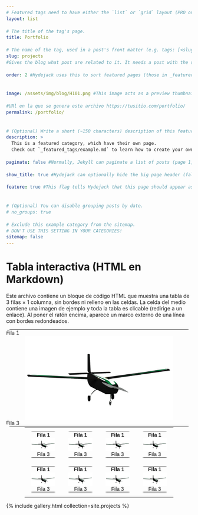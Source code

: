 ```yaml
---
# Featured tags need to have either the `list` or `grid` layout (PRO only).
layout: list

# The title of the tag's page.
title: Portfolio

# The name of the tag, used in a post's front matter (e.g. tags: [<slug>]).
slug: projects
#Gives the blog what post are related to it. It needs a post with the same category

order: 2 #Hydejack uses this to sort featured pages (those in _featured_categories/) in its navigation bar or sidebar. Lower numbers appear first (e.g., order: 1 might be “Blog,” order: 2 your “Portfolio”).If you omit it, order will follow file creation order — but setting it explicitly ensures control.


image: /assets/img/blog/H101.png #This image acts as a preview thumbnail for the category (the portfolio section itself). Hydejack uses it when it lists featured categories or in previews (for example, on the homepage). It’s not mandatory, but highly recommended for consistent visuals.

#URl en la que se genera este archivo https://tusitio.com/portfolio/
permalink: /portfolio/


# (Optional) Write a short (~150 characters) description of this featured tag.
description: >
  This is a featured category, which have their own page.
  Check out `_featured_tags/example.md` to learn how to create your own.

paginate: false #Normally, Jekyll can paginate a list of posts (page 1, page 2, etc.). But since your portfolio gallery already displays all items in one grid, we disable pagination. If you later have 50 + projects and want paging, you could set paginate: true and tweak the gallery to respect pagination.

show_title: true #Hydejack can optionally hide the big page header (false) or show it (true). We keep it true so visitors see “Portfolio” as a title above your gallery.

feature: true #This flag tells Hydejack that this page should appear as a featured category, so it shows up in navigation menus, the homepage, or sidebar highlights automatically. Your existing _featured_categories/example.md works exactly this way.


# (Optional) You can disable grouping posts by date.
# no_groups: true

# Exclude this example category from the sitemap.
# DON'T USE THIS SETTING IN YOUR CATEGORIES!
sitemap: false
---
```

<!--
--------------------------------------------------------------------------------
                    Prueba de tabla con codigo de chatgpt
--------------------------------------------------------------------------------
-->

# Tabla interactiva (HTML en Markdown)

Este archivo contiene un bloque de código HTML que muestra una tabla de 3 filas × 1 columna, sin bordes ni relleno en las celdas. La celda del medio contiene una imagen de ejemplo y toda la tabla es clicable (redirige a un enlace). Al poner el ratón encima, aparece un marco externo de una línea con bordes redondeados.

<!-- Sustituye el href y el src por tus propios valores -->
<div class="clickable-wrapper">
  <a class="clickable-link" href="https://google.com" target="_blank" rel="noopener noreferrer" aria-label="Abrir enlace">
    <table class="no-style" role="presentation">
      <tbody>
        <tr>
          <td class="cell">Fila 1</td>
        </tr>
        <tr>
          <td class="cell center">
            <img src="/assets/img/blog/H101.png" alt="Imagen de ejemplo" />
          </td>
        </tr>
        <tr>
          <td class="cell">Fila 3</td>
        </tr>
      </tbody>
    </table>
  </a>
</div>

<style>
/* Contenedor clicable */
.clickable-wrapper {
  display: inline-block;
  border-radius: 12px;
  overflow: hidden; /* mantiene el zoom dentro */
  cursor: pointer;
  transition: box-shadow 200ms ease;
}

/* Sombra al hover */
.clickable-wrapper:hover {
  box-shadow: 0 10px 25px rgba(0,0,0,0.25);
}

/* Enlace base */
.clickable-link {
  display: block;
  text-decoration: none;
  color: inherit;
  outline: none;
}

/* Tabla sin bordes ni relleno */
.no-style {
  border-collapse: collapse;
  border-spacing: 0;
  margin: 0;
}
.no-style td {
  border: none;
  padding: 0;
}

/* Imagen centrada */
.cell.center { text-align: center; }
.cell.center img {
  display: block;
  max-width: 80%;
  height: auto;
  margin: 0 auto;
  transition: transform 250ms ease, filter 250ms ease;
}

/* Zoom solo en la imagen */
.clickable-wrapper:hover .cell.center img {
  transform: scale(1.05);
  filter: brightness(1.08);
}

/* Sin relleno adicional */
.cell { padding: 0; }

/* Foco accesible */
.clickable-link:focus-visible {
  outline: 3px solid rgba(21,156,228,0.6);
  outline-offset: 4px;
  border-radius: 8px;
}
</style>



<!--
--------------------------------------------------------------------------------
                          Prueba de next level tabla
--------------------------------------------------------------------------------
-->


<!--
Se hace una tabla que actua de galeria de 4x4 y dentro se mete cada una de las entradas que es
las tablas anteriores funcionales.
-->

<table class="outer-table" role="presentation">
  <tbody>
    <!-- 4 filas -->
    <tr>
      <!-- 4 columnas -->
      <td>
        <div class="clickable-wrapper">
          <a class="clickable-link" href="https://google.com" target="_blank" rel="noopener noreferrer" aria-label="Abrir enlace">
            <table class="no-style" role="presentation">
              <tbody>
                <tr><td class="cell header"><strong>Fila 1</strong></td></tr>
                <tr><td class="cell center"><img src="/assets/img/blog/H101.png" alt="Imagen de ejemplo" /></td></tr>
                <tr><td class="cell footer">Fila 3</td></tr>
              </tbody>
            </table>
          </a>
        </div>
      </td>
      <td>
        <div class="clickable-wrapper">
          <a class="clickable-link" href="https://google.com" target="_blank" rel="noopener noreferrer" aria-label="Abrir enlace">
            <table class="no-style" role="presentation">
              <tbody>
                <tr><td class="cell header"><strong>Fila 1</strong></td></tr>
                <tr><td class="cell center"><img src="/assets/img/blog/H101.png" alt="Imagen de ejemplo" /></td></tr>
                <tr><td class="cell footer">Fila 3</td></tr>
              </tbody>
            </table>
          </a>
        </div>
      </td>
      <td>
        <div class="clickable-wrapper">
          <a class="clickable-link" href="https://google.com" target="_blank" rel="noopener noreferrer" aria-label="Abrir enlace">
            <table class="no-style" role="presentation">
              <tbody>
                <tr><td class="cell header"><strong>Fila 1</strong></td></tr>
                <tr><td class="cell center"><img src="/assets/img/blog/H101.png" alt="Imagen de ejemplo" /></td></tr>
                <tr><td class="cell footer">Fila 3</td></tr>
              </tbody>
            </table>
          </a>
        </div>
      </td>
      <td>
        <div class="clickable-wrapper">
          <a class="clickable-link" href="https://google.com" target="_blank" rel="noopener noreferrer" aria-label="Abrir enlace">
            <table class="no-style" role="presentation">
              <tbody>
                <tr><td class="cell header"><strong>Fila 1</strong></td></tr>
                <tr><td class="cell center"><img src="/assets/img/blog/H101.png" alt="Imagen de ejemplo" /></td></tr>
                <tr><td class="cell footer">Fila 3</td></tr>
              </tbody>
            </table>
          </a>
        </div>
      </td>
    </tr>
    <!-- Duplica esta fila 3 veces más -->
    <tr>
      <td><div class="clickable-wrapper"><a class="clickable-link" href="https://google.com" target="_blank" rel="noopener noreferrer"><table class="no-style"><tbody><tr><td class="cell header"><strong>Fila 1</strong></td></tr><tr><td class="cell center"><img src="/assets/img/blog/H101.png" alt="Imagen de ejemplo" /></td></tr><tr><td class="cell footer">Fila 3</td></tr></tbody></table></a></div></td>
      <td><div class="clickable-wrapper"><a class="clickable-link" href="https://google.com" target="_blank" rel="noopener noreferrer"><table class="no-style"><tbody><tr><td class="cell header"><strong>Fila 1</strong></td></tr><tr><td class="cell center"><img src="/assets/img/blog/H101.png" alt="Imagen de ejemplo" /></td></tr><tr><td class="cell footer">Fila 3</td></tr></tbody></table></a></div></td>
      <td><div class="clickable-wrapper"><a class="clickable-link" href="https://google.com" target="_blank" rel="noopener noreferrer"><table class="no-style"><tbody><tr><td class="cell header"><strong>Fila 1</strong></td></tr><tr><td class="cell center"><img src="/assets/img/blog/H101.png" alt="Imagen de ejemplo" /></td></tr><tr><td class="cell footer">Fila 3</td></tr></tbody></table></a></div></td>
      <td><div class="clickable-wrapper"><a class="clickable-link" href="https://google.com" target="_blank" rel="noopener noreferrer"><table class="no-style"><tbody><tr><td class="cell header"><strong>Fila 1</strong></td></tr><tr><td class="cell center"><img src="/assets/img/blog/H101.png" alt="Imagen de ejemplo" /></td></tr><tr><td class="cell footer">Fila 3</td></tr></tbody></table></a></div></td>
    </tr>
    <!-- Repite dos veces más la fila anterior -->
  </tbody>
</table>

<style>
/* Tabla exterior 4x4 */
.outer-table {
  border-collapse: collapse;
  border-spacing: 0;
  width: 80%;              /* ocupa el 80% del ancho */
  margin: 0 auto;          /* centrada */
  text-align: center;
}
.outer-table td {
  width: 25%;              /* todas las celdas iguales */
  aspect-ratio: 1 / 1;     /* cuadradas */
  padding: 10px;
  border: none;
  background: none;
  vertical-align: middle;
}

/* Contenedor clicable */
.clickable-wrapper {
  display: inline-block;
  border-radius: 12px;
  overflow: hidden;
  cursor: pointer;
  transition: box-shadow 200ms ease;
}

/* Sombra al hover */
.clickable-wrapper:hover {
  box-shadow: 0 10px 25px rgba(0,0,0,0.25);
}

/* Enlace base */
.clickable-link {
  display: block;
  text-decoration: none;
  color: inherit;
  outline: none;
}

/* Tabla interior sin bordes */
.no-style {
  border-collapse: collapse;
  border-spacing: 0;
  margin: 0;
  width: 100%;
  height: 100%;
}
.no-style td {
  border: none;
  padding: 0;
}

/* Texto centrado */
.cell.header, .cell.footer {
  text-align: center;
  font-family: sans-serif;
}
.cell.header { font-weight: bold; }

/* Imagen reducida */
.cell.center img {
  display: block;
  width: 80%;   /* 20% más pequeña */
  height: auto;
  margin: 0 auto;
  transition: transform 250ms ease, filter 250ms ease;
}

/* Zoom y brillo solo en imagen */
.clickable-wrapper:hover .cell.center img {
  transform: scale(1.05);
  filter: brightness(1.08);
}

/* Foco accesible */
.clickable-link:focus-visible {
  outline: 3px solid rgba(21,156,228,0.6);
  outline-offset: 4px;
  border-radius: 8px;
}
</style>


<!--
--------------------------------------------------------------------------------
                          Prueba de tabla optimizada
--------------------------------------------------------------------------------
-->


<!--
Le he pedido a chargpt que actualice la forma de trabajar y me ha dado este codigo, aun 
falta por refiniar para que su estructurea planteada encaje con la que ya hay
-->

{% include gallery.html collection=site.projects %} 

<!-- This is Liquid syntax (Jekyll’s templating language).
It inserts the contents of _includes/gallery.html into this page and passes in a variable:
collection=site.projects → “Use the projects collection (your posts in /projects/_posts/).”

So inside gallery.html, include.collection equals site.projects.
That’s how the gallery knows which posts to read. -->